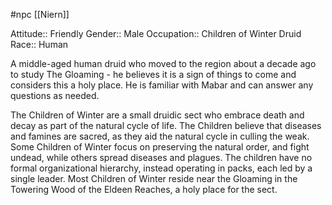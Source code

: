 #npc [[Niern]]

Attitude:: Friendly
Gender:: Male
Occupation:: Children of Winter Druid
Race:: Human

A middle-aged human druid who moved to the region about a decade ago to study The Gloaming - he believes it is a sign of things to come and considers this a holy place. He is familiar with Mabar and can answer any questions as needed.

The Children of Winter are a small druidic sect who embrace death and decay as part of the natural cycle of life. The Children believe that diseases and famines are sacred, as they aid the natural cycle in culling the weak. Some Children of Winter focus on preserving the natural order, and fight undead, while others spread diseases and plagues. The children have no formal organizational hierarchy, instead operating in packs, each led by a single leader. Most Children of Winter reside near the Gloaming in the Towering Wood of the Eldeen Reaches, a holy place for the sect.